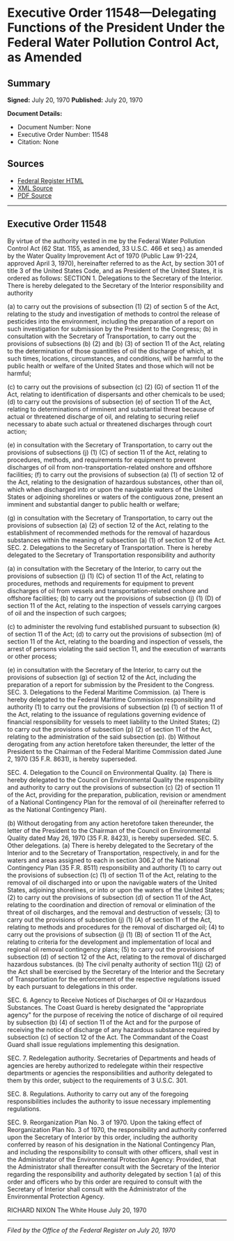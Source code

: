 # Executive Order 11548—Delegating Functions of the President Under the Federal Water Pollution Control Act, as Amended

## Summary

**Signed:** July 20, 1970
**Published:** July 20, 1970

**Document Details:**
- Document Number: None
- Executive Order Number: 11548
- Citation: None

## Sources
- [Federal Register HTML](https://www.presidency.ucsb.edu/documents/executive-order-11548-delegating-functions-the-president-under-the-federal-water-pollution)
- [XML Source](None)
- [PDF Source](None)

---

## Executive Order 11548

By virtue of the authority vested in me by the Federal Water Pollution Control Act (62 Stat. 1155, as amended, 33 U.S.C. 466 et seq.) as amended by the Water Quality Improvement Act of 1970 (Public Law 91-224, approved April 3, 1970), hereinafter referred to as the Act, by section 301 of title 3 of the United States Code, and as President of the United States, it is ordered as follows:
SECTION 1. Delegations to the Secretary of the Interior. There is hereby delegated to the Secretary of the Interior responsibility and authority

(a) to carry out the provisions of subsection (1) (2) of section 5 of the Act, relating to the study and investigation of methods to control the release of pesticides into the environment, including the preparation of a report on such investigation for submission by the President to the Congress;
(b) in consultation with the Secretary of Transportation, to carry out the provisions of subsections (b) (2) and (b) (3) of section 11 of the Act, relating to the determination of those quantities of oil the discharge of which, at such times, locations, circumstances, and conditions, will be harmful to the public health or welfare of the United States and those which will not be harmful;

(c) to carry out the provisions of subsection (c) (2) (G) of section 11 of the Act, relating to identification of dispersants and other chemicals to be used;
(d) to carry out the provisions of subsection (e) of section 11 of the Act, relating to determinations of imminent and substantial threat because of actual or threatened discharge of oil, and relating to securing relief necessary to abate such actual or threatened discharges through court action;

(e) in consultation with the Secretary of Transportation, to carry out the provisions of subsections (j) (1) (C) of section 11 of the Act, relating to procedures, methods, and requirements for equipment to prevent discharges of oil from non-transportation-related onshore and offshore facilities;
(f) to carry out the provisions of subsection (a) (1) of section 12 of the Act, relating to the designation of hazardous substances, other than oil, which when discharged into or upon the navigable waters of the United States or adjoining shorelines or waters of the contiguous zone, present an imminent and substantial danger to public health or welfare;

(g) in consultation with the Secretary of Transportation, to carry out the provisions of subsection (a) (2) of section 12 of the Act, relating to the establishment of recommended methods for the removal of hazardous substances within the meaning of subsection (a) (1) of section 12 of the Act.
SEC. 2. Delegations to the Secretary of Transportation. There is hereby delegated to the Secretary of Transportation responsibility and authority

(a) in consultation with the Secretary of the Interior, to carry out the provisions of subsection (j) (1) (C) of section 11 of the Act, relating to procedures, methods and requirements for equipment to prevent discharges of oil from vessels and transportation-related onshore and offshore facilities;
(b) to carry out the provisions of subsection (j) (1) (D) of section 11 of the Act, relating to the inspection of vessels carrying cargoes of oil and the inspection of such cargoes;

(c) to administer the revolving fund established pursuant to subsection (k) of section 11 of the Act;
(d) to carry out the provisions of subsection (m) of section 11 of the Act, relating to the boarding and inspection of vessels, the arrest of persons violating the said section 11, and the execution of warrants or other process;

(e) in consultation with the Secretary of the Interior, to carry out the provisions of subsection (g) of section 12 of the Act, including the preparation of a report for submission by the President to the Congress.
SEC. 3. Delegations to the Federal Maritime Commission. (a) There is hereby delegated to the Federal Maritime Commission responsibility and authority
    (1) to carry out the provisions of subsection (p) (1) of section 11 of the Act, relating to the issuance of regulations governing evidence of financial responsibility for vessels to meet liability to the United States;
    (2) to carry out the provisions of subsection (p) (2) of section 11 of the Act, relating to the administration of the said subsection (p).
(b) Without derogating from any action heretofore taken thereunder, the letter of the President to the Chairman of the Federal Maritime Commission dated June 2, 1970 (35 F.R. 8631), is hereby superseded.

SEC. 4. Delegation to the Council on Environmental Quality. (a) There is hereby delegated to the Council on Environmental Quality the responsibility and authority to carry out the provisions of subsection (c) (2) of section 11 of the Act, providing for the preparation, publication, revision or amendment of a National Contingency Plan for the removal of oil (hereinafter referred to as the National Contingency Plan).

(b) Without derogating from any action heretofore taken thereunder, the letter of the President to the Chairman of the Council on Environmental Quality dated May 26, 1970 (35 F.R. 8423), is hereby superseded.
SEC. 5. Other delegations. (a) There is hereby delegated to the Secretary of the Interior and to the Secretary of Transportation, respectively, in and for the waters and areas assigned to each in section 306.2 of the National Contingency Plan (35 F.R. 8511) responsibility and authority
    (1) to carry out the provisions of subsection (c) (1) of section 11 of the Act, relating to the removal of oil discharged into or upon the navigable waters of the United States, adjoining shorelines, or into or upon the waters of the United States;
    (2) to carry out the provisions of subsection (d) of section 11 of the Act, relating to the coordination and direction of removal or elimination of the threat of oil discharges, and the removal and destruction of vessels;
    (3) to carry out the provisions of subsection (j) (1)
(A) of section 11 of the Act, relating to methods and procedures for the removal of discharged oil;
    (4) to carry out the provisions of subsection (j) (1)
(B) of section 11 of the Act, relating to criteria for the development and implementation of local and regional oil removal contingency plans;
    (5) to carry out the provisions of subsection (d) of section 12 of the Act, relating to the removal of discharged hazardous substances.
(b) The civil penalty authority of section 11(j) (2) of the Act shall be exercised by the Secretary of the Interior and the Secretary of Transportation for the enforcement of the respective regulations issued by each pursuant to delegations in this order.

SEC. 6. Agency to Receive Notices of Discharges of Oil or Hazardous Substances. The Coast Guard is hereby designated the "appropriate agency" for the purpose of receiving the notice of discharge of oil required by subsection (b) (4) of section 11 of the Act and for the purpose of receiving the notice of discharge of any hazardous substance required by subsection (c) of section 12 of the Act. The Commandant of the Coast Guard shall issue regulations implementing this designation.

SEC. 7. Redelegation authority. Secretaries of Departments and heads of agencies are hereby authorized to redelegate within their respective departments or agencies the responsibilities and authority delegated to them by this order, subject to the requirements of 3 U.S.C. 301.

SEC. 8. Regulations. Authority to carry out any of the foregoing responsibilities includes the authority to issue necessary implementing regulations.

SEC. 9. Reorganization Plan No. 3 of 1970. Upon the taking effect of Reorganization Plan No. 3 of 1970, the responsibility and authority conferred upon the Secretary of Interior by this order, including the authority conferred by reason of his designation in the National Contingency Plan, and including the responsibility to consult with other officers, shall vest in the Administrator of the Environmental Protection Agency: Provided, that the Administrator shall thereafter consult with the Secretary of the Interior regarding the responsibility and authority delegated by section 1 (a) of this order and officers who by this order are required to consult with the Secretary of Interior shall consult with the Administrator of the Environmental Protection Agency.

RICHARD NIXON
The White House
July 20, 1970

---

*Filed by the Office of the Federal Register on July 20, 1970*
